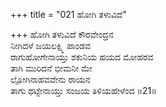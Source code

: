 +++
title = "021 ಹೋಗಿ ತಳುವಿದೆ"

+++
ಹೋಗಿ ತಳುವಿದೆ ಕೌರವೇಂದ್ರನ  
ನೀಗಿದಳೆ ಜಯಲಕ್ಷ್ಮಿ ಪಾಂಡವ  
ರಾಗುಹೋಗೇನಾಯ್ತು ಶಕುನಿಯ ಹಯದ ಮೋಹರವ  
ತಾಗಿ ಮುರಿದನೆ ಭೀಮನೀ ಮೇ  
ಲ್ಪೋಗಿನಾಹವವೇನು ರಾಯನ  
ತಾಗು ಥಟ್ಟೇನಾಯ್ತು ಸಂಜಯ ತಿಳಿಯಹೇಳೆಂದ      ॥21॥